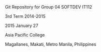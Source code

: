 Git Repository for Group 04 SOFTDEV IT112

3rd Term 2014-2015

2015 January 27

Asia Pacific College

Magallanes, Makati, Metro Manila, Philippines